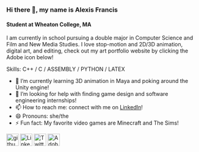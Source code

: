 ### Hi there 👋, my name is Alexis Francis
#### Student at Wheaton College, MA
I am currently in school pursuing a double major in Computer Science and Film and New Media Studies. I love stop-motion and 2D/3D animation, digital art, and editing, check out my art portfolio website by clicking the Adobe icon below! 

Skills: C++ / C / ASSEMBLY / PYTHON / LATEX

- 🌱 I’m currently learning 3D animation in Maya and poking around the Unity engine! 
- 🤔 I’m looking for help with finding game design and software engineering internships! 
- 📫 How to reach me: connect with me on [LinkedIn](https://www.linkedin.com/in/alexiskfrancis/)! 
- 😄 Pronouns: she/the 
- ⚡ Fun fact: My favorite video games are Minecraft and The Sims! 


<a href="https://github.com/alexisf3142"><img alt="github" title="github" height="32" width="32" src="https://raw.githubusercontent.com/peterthehan/peterthehan/f9fd89c63d9f8c577d9a5c2c08dfd443b60bc4fa/assets/github.svg"></a>
<a href="https://www.linkedin.com/in/alexiskfrancis/"><img alt="LinkedIn" title="LinkedIn" height="32" width="32" src="https://raw.githubusercontent.com/peterthehan/peterthehan/f9fd89c63d9f8c577d9a5c2c08dfd443b60bc4fa/assets/linkedin.svg"></a>
<a href="https://twitter.com/alexiskfrancis"><img alt="Twitter" title="Twitter" height="32" width="32" src="https://raw.githubusercontent.com/peterthehan/peterthehan/f9fd89c63d9f8c577d9a5c2c08dfd443b60bc4fa/assets/twitter.svg"></a>
<a href="https://alexisfrancis.myportfolio.com/"><img alt="Adobe Portfolio" title="Adobe Portfolio" height="32" width="32" src="https://logotyp.us/files/creative-cloud.svg"></a>





<!---
alexisf3142/alexisf3142 is a ✨ special ✨ repository because its `README.md` (this file) appears on your GitHub profile.
You can click the Preview link to take a look at your changes.
--->
